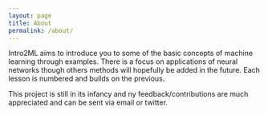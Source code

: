 ```yaml
---
layout: page
title: About
permalink: /about/
---
```


Intro2ML aims to introduce you to some of the basic concepts of machine learning through examples. There is a focus on applications of neural networks though others methods will hopefully be added in the future. Each lesson is numbered and builds on the previous.

This project is still in its infancy and ny feedback/contributions are much appreciated and can be sent via email or twitter.
